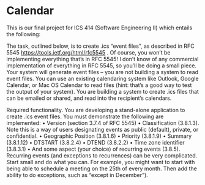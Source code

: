 # Calendar

This is our final project for ICS 414 (Software Engineering II) which entails the following:

The task, outlined below, is to create .ics “event files”, as described in RFC 5545 https://tools.ietf.org/html/rfc5545 . Of course, you won’t be implementing everything that’s in RFC 5545! I don’t know of any commercial implementation of everything in RFC 5545, so you’ll be doing a small piece. Your system will generate event files – you are not building a system to read event files. You can use an existing calendaring system like Outlook, Google Calendar, or Mac OS Calendar to read files (hint: that’s a good way to test the output of your system). You are building a system to create .ics files that can be emailed or shared, and read into the recipient’s calendars.

Required functionality. You are developing a stand-alone application to create .ics event files. You must demonstrate the following are implemented:
• Version (section 3.7.4 of RFC 5545)
• Classification (3.8.1.3). Note this is a way of users designating events as
public (default), private, or confidential.
• Geographic Position (3.8.1.6)
• Priority (3.8.1.9)
• Summary (3.8.1.12)
• DTSTART (3.8.2.4)
• DTEND (3.8.2.2)
• Time zone identifier (3.8.3.1)
• And some aspect (your choice) of recurring events (3.8.5). Recurring events
(and exceptions to recurrences) can be very complicated. Start small and do what you can. For example, you might want to start with being able to schedule a meeting on the 25th of every month. Then add the ability to do exceptions, such as “except in December”).
